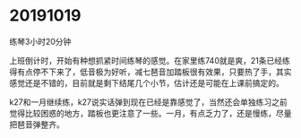 # 20191019

练琴3小时20分钟

上班倒计时，开始有种想抓紧时间练琴的感觉。在家里练740就是爽，21条已经练得有点停不下来了，低音极为好听，减七琶音加踏板很有效果，只要热了手，其实感觉还是不错的，目前就是剩下结尾几个小节，估计还是可能在上课前搞定的。

k27和一月继续练，k27说实话弹到现在已经是靠感觉了，当然还会单独练习之前觉得比较困惑的地方，踏板也更注意了一些。一月，有点乏力了，还是慢练，尽量把琶音弹整齐。
